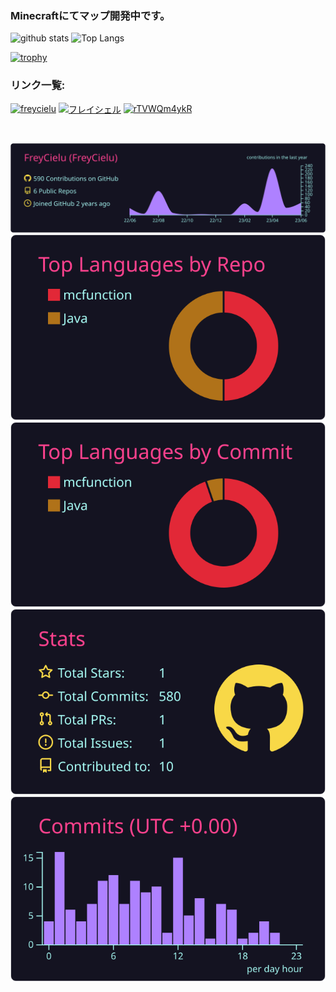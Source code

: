 ### Minecraftにてマップ開発中です。
<p align="left">
  <img alt="github stats" height="150px" src="https://github-readme-stats.vercel.app/api?username=FreyCielu&show_icons=true&theme=neon" />
  <img alt="Top Langs" height="150px" src="https://github-readme-stats.vercel.app/api/top-langs/?username=FreyCielu&layout=compact&show_icons=true&theme=neon" />
</p>

[![trophy](https://github-profile-trophy.vercel.app/?username=FreyCielu&theme=radical&column=8
)](https://github.com/ryo-ma/github-profile-trophy)

<h3 align="left">リンク一覧:</h3>
<p align="left">
<a href="https://twitter.com/freycielu" target="blank"><img align="center" src="https://raw.githubusercontent.com/rahuldkjain/github-profile-readme-generator/master/src/images/icons/Social/twitter.svg" alt="freycielu" height="30" width="40" /></a>
<a href="https://www.youtube.com/c/フレイシェル" target="blank"><img align="center" src="https://raw.githubusercontent.com/rahuldkjain/github-profile-readme-generator/master/src/images/icons/Social/youtube.svg" alt="フレイシェル" height="30" width="40" /></a>
<a href="https://discord.gg/rTVWQm4ykR" target="blank"><img align="center" src="https://raw.githubusercontent.com/rahuldkjain/github-profile-readme-generator/master/src/images/icons/Social/discord.svg" alt="rTVWQm4ykR" height="30" width="40" /></a>
</p>
<br>

[![](https://raw.githubusercontent.com/FreyCielu/FreyCielu/master/profile-summary-card-output/radical/0-profile-details.svg)](https://github.com/vn7n24fzkq/github-profile-summary-cards)
[![](https://raw.githubusercontent.com/FreyCielu/FreyCielu/master/profile-summary-card-output/radical/1-repos-per-language.svg)](https://github.com/vn7n24fzkq/github-profile-summary-cards) [![](https://raw.githubusercontent.com/FreyCielu/FreyCielu/master/profile-summary-card-output/radical/2-most-commit-language.svg)](https://github.com/vn7n24fzkq/github-profile-summary-cards)
[![](https://raw.githubusercontent.com/FreyCielu/FreyCielu/master/profile-summary-card-output/radical/3-stats.svg)](https://github.com/vn7n24fzkq/github-profile-summary-cards) [![](https://raw.githubusercontent.com/FreyCielu/FreyCielu/master/profile-summary-card-output/radical/4-productive-time.svg)](https://github.com/vn7n24fzkq/github-profile-summary-cards)
